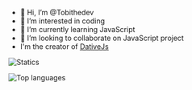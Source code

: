 - 👋 Hi, I’m @Tobithedev
- 👀 I’m interested in coding
- 🌱 I’m currently learning JavaScript
- 💞️ I’m looking to collaborate on JavaScript project
- I'm the creator of [DativeJs](https;//github.com/dativeJs/dativejs)

![Statics](https://github-readme-stats.vercel.app/api?username=Tobithedev)

![Top languages](https://github-readme-stats.vercel.app/api/top-langs/?username=tobithedev)
<!---
Tobithedev/Tobithedev is a ✨ special ✨ repository because its `README.md` (this file) appears on your GitHub profile.
You can click the Preview link to take a look at your changes.
--->
